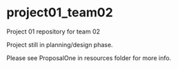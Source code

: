 # project01_team02
Project 01 repository for team 02

Project still in planning/design phase.

Please see ProposalOne in resources folder for more info.
